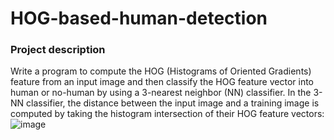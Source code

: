 # HOG-based-human-detection

### Project description
Write a program to compute the HOG (Histograms of Oriented Gradients)
feature from an input image and then classify the HOG feature vector into human or no-human by
using a 3-nearest neighbor (NN) classifier. In the 3-NN classifier, the distance between the input
image and a training image is computed by taking the histogram intersection of their HOG feature
vectors:
![image](https://b2-ac9137.s3.amazonaws.com/8c030-d1cd-d043-1dd-fe0c725f4ce_Untitled.png)
